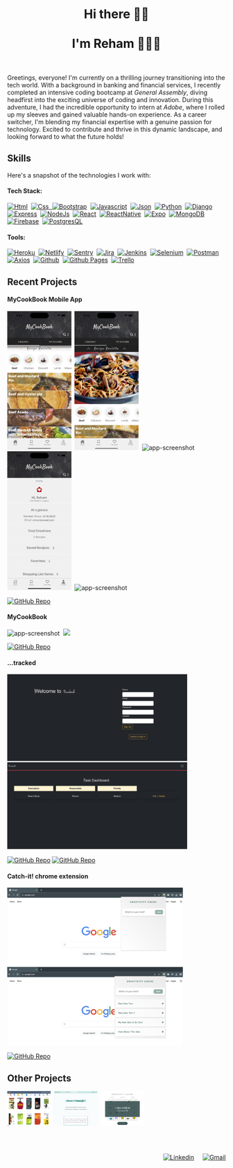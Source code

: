 <h1 align="center"> Hi there 👋🏻 <br><br> I'm Reham 👩🏻‍💻<br><br> </h1>
<p>Greetings, everyone! I'm currently on a thrilling journey transitioning into the tech world. With a background in banking and financial services, I recently completed an intensive coding bootcamp at <em>General Assembly</em>, diving headfirst into the exciting universe of coding and innovation. During this adventure, I had the incredible opportunity to intern at <em>Adobe</em>, where I rolled up my sleeves and gained valuable hands-on experience. As a career switcher, I'm blending my financial expertise with a genuine passion for technology. Excited to contribute and thrive in this dynamic landscape, and looking forward to what the future holds!</p>
<h2 align="left">Skills</h2>
<p>Here's a snapshot of the technologies I work with:</p>
<h4>Tech Stack:</h4>
<div align="left">
<a href=""><img src="https://img.shields.io/badge/HTML5-E34F26?style=for-the-badge&logo=html5&logoColor=white" alt="Html"></a>&nbsp;
<a href=""><img src="https://img.shields.io/badge/CSS3-1572B6?style=for-the-badge&logo=css3&logoColor=white" alt="Css"</a>&nbsp;
<a href=""><img src="https://img.shields.io/badge/Bootstrap-563D7C?style=for-the-badge&logo=bootstrap&logoColor=white" alt="Bootstrap"></a>&nbsp;
<a href=""><img src="https://img.shields.io/badge/JavaScript-323330?style=for-the-badge&logo=javascript&logoColor=F7DF1E" alt="Javascript"></a>&nbsp;
<a href=""><img src="https://img.shields.io/badge/json-5E5C5C?style=for-the-badge&logo=json&logoColor=white" alt="Json"></a>&nbsp;
<a href=""><img src="https://img.shields.io/badge/Python-FFD43B?style=for-the-badge&logo=python&logoColor=blue" alt="Python"></a>&nbsp;
<a href=""><img src="https://img.shields.io/badge/Django-092E20?style=for-the-badge&logo=django&logoColor=green" alt="Django"></a>&nbsp;
<a href=""><img src="https://img.shields.io/badge/Express.js-000000?style=for-the-badge&logo=express&logoColor=white" alt="Express"></a>&nbsp;
<a href=""><img src="https://img.shields.io/badge/Node.js-3" alt="NodeJs"></a>&nbsp;
<a href=""><img src="https://img.shields.io/badge/React-20232A?style=for-the-badge&logo=react&logoColor=61DAFB" alt="React"></a>&nbsp;
<a href=""><img src="https://img.shields.io/badge/React_Native-20232A?style=for-the-badge&logo=react&logoColor=61DAFB" alt="ReactNative"></a>&nbsp;
<a href=""><img src="https://img.shields.io/badge/Expo-1B1F23?style=for-the-badge&logo=expo&logoColor=white" alt="Expo"></a>&nbsp;
<a href=""><img src="https://img.shields.io/badge/MongoDB-4EA94B?style=for-the-badge&logo=mongodb&logoColor=white" alt="MongoDB"></a>&nbsp;
<a href=""><img src="https://img.shields.io/badge/firebase-ffca28?style=for-the-badge&logo=firebase&logoColor=black" alt="Firebase"></a>&nbsp;
<a href=""><img src="https://img.shields.io/badge/PostgreSQL-316192?style=for-the-badge&logo=postgresql&logoColor=white" alt="PostgresQL"></a>&nbsp;
<br>
<h4>Tools:</h4>
<a href=""><img src="https://img.shields.io/badge/Heroku-430098?style=for-the-badge&logo=heroku&logoColor=white" alt="Heroku"></a>&nbsp;
<a href=""><img src="https://img.shields.io/badge/Netlify-00C7B7?style=for-the-badge&logo=netlify&logoColor=white" alt="Netlify"></a>&nbsp;
<a href=""><img src="https://img.shields.io/badge/Sentry-black?style=for-the-badge&logo=Sentry&logoColor=#362D59" alt="Sentry"></a>&nbsp;
<a href=""><img src="https://img.shields.io/badge/Jira-0052CC?style=for-the-badge&logo=Jira&logoColor=white" alt="Jira"></a>&nbsp;
<a href=""><img src="https://img.shields.io/badge/Jenkins-D24939?style=for-the-badge&logo=Jenkins&logoColor=white" alt="Jenkins"></a>&nbsp;
<a href=""><img src="https://img.shields.io/badge/Selenium-43B02A?style=for-the-badge&logo=Selenium&logoColor=white" alt="Selenium"></a>&nbsp;
<a href=""><img src="https://img.shields.io/badge/Postman-FF6C37?style=for-the-badge&logo=Postman&logoColor=white" alt="Postman"></a>&nbsp;
<a href=""><img src="https://img.shields.io/badge/axios-671ddf?&style=for-the-badge&logo=axios&logoColor=white" alt="Axios"></a>&nbsp;
<a href=""><img src="https://img.shields.io/badge/GitHub-100000?style=for-the-badge&logo=github&logoColor=white" alt="Github"></a>&nbsp;
<a href=""><img src="https://img.shields.io/badge/GitHub%20Pages-222222?style=for-the-badge&logo=GitHub%20Pages&logoColor=white" alt="Github Pages"></a>&nbsp;
<a href=""><img src="https://img.shields.io/badge/Trello-0052CC?style=for-the-badge&logo=trello&logoColor=white" alt="Trello"></a>&nbsp;
</div>
<h2>Recent Projects</h2>
<h4>MyCookBook Mobile App</h4>
<p align="left">
  <img src="https://github.com/Rrantisi/MyCookBook-ReactNative/raw/main/assets/images/1.png" alt="app-screenshot" height="320px"></a>&nbsp;
  <img src="https://github.com/Rrantisi/MyCookBook-ReactNative/raw/main/assets/images/2.png" alt="app-screenshot" height="320px"></a>&nbsp;
  <img src="https://github.com/Rrantisi/MyCookBook-ReactNative/raw/main/assets/images/4.png" alt="app-screenshot" height="320px"></a>&nbsp;
  <img src="https://github.com/Rrantisi/MyCookBook-ReactNative/raw/main/assets/images/6.png" alt="app-screenshot" height="320px"></a>&nbsp;
  <img src="https://github.com/Rrantisi/MyCookBook-ReactNative/raw/main/assets/images/8.png" alt="app-screenshot" height="320px"></a>&nbsp;
</p>
  
[![GitHub Repo](https://img.shields.io/badge/GitHub-Repo-brightgreen)](https://github.com/Rrantisi/MyCookBook-ReactNative)
  
<h4>MyCookBook</h4>
<p align="left">
  <img src="https://github.com/Rrantisi/my-cook-book/raw/main/main_app/static/images/333.png" alt="app-screenshot" height="215px"></a>&nbsp;
  <img src="https://github.com/Rrantisi/my-cook-book/raw/main/main_app/static/images/888.png" height="215px"></a>&nbsp;
</p>
  
[![GitHub Repo](https://img.shields.io/badge/GitHub-Repo-brightgreen)](https://github.com/Rrantisi/my-cook-book)

<h4>...tracked</h4>
<p align="left">
  <img src="https://github.com/Rrantisi/task-manager-frontend/raw/main/src/images/11.png" alt="app-screenshot" height="200px"></a>&nbsp;
  <img src="https://github.com/Rrantisi/task-manager-frontend/raw/main/src/images/55.png" height="200px"></a>&nbsp;
</p>
  
[![GitHub Repo](https://img.shields.io/badge/GitHub-Repo-brightgreen)](https://github.com/Rrantisi/task-manager-frontend)
[![GitHub Repo](https://img.shields.io/badge/GitHub-Repo-brightgreen)](https://github.com/Rrantisi/task-manager-backend)

<h4>Catch-it! chrome extension</h4>
<p align="left">
  <img src="https://github.com/Rrantisi/Catchit-chrome-extension/raw/main/images/1.png" alt="app-screenshot" height="180px"></a>&nbsp;
  <img src="https://github.com/Rrantisi/Catchit-chrome-extension/raw/main/images/3.png" alt="app-screenshot" height="180px"></a>&nbsp;
</p>
  
[![GitHub Repo](https://img.shields.io/badge/GitHub-Repo-brightgreen)](https://github.com/Rrantisi/Catchit-chrome-extension)

<h2>Other Projects</h2>
<p align="center">
  
<a href="https://github.com/Rrantisi/ReadMe-Books-App"><img src="https://github.com/Rrantisi/ReadMe-Books-App/raw/main/src/images/9.png" alt="app-screenshot" width="100px" height="80px"></a>&nbsp;
<a href="https://github.com/Rrantisi/humming-bird"><img src="https://github.com/Rrantisi/humming-bird/raw/main/public/imgs/hb1.jpeg" alt="app-screenshot" width="100px" height="80px"></a>&nbsp;
<a href="https://github.com/Rrantisi/memory-game"><img src="https://github.com/Rrantisi/memory-game/raw/main/images/youWon.png" alt="app-screenshot" width="100px" height="80px"></a>&nbsp;

</p>

<h2></h2>
<br>
<p align="right">
  <a href="https://www.linkedin.com/in/rehamrantisi/"><img src="https://img.shields.io/badge/linkedin%20-%230077B5.svg?&amp;style=for-the-badge&amp;logo=linkedin&amp;logoColor=white" alt="Linkedin"></a> &nbsp; &nbsp;
<a href="mailto:rantisireham19@gmail.com"><img src="https://img.shields.io/badge/Gmail-D14836?style=for-the-badge&logo=gmail&logoColor=white" alt="Gmail"></a>
</p>

<br>
